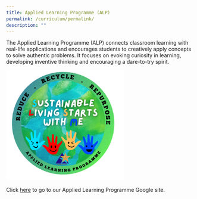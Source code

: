 ```yaml
---
title: Applied Learning Programme (ALP)
permalink: /curriculum/permalink/
description: ""
---
```


The Applied Learning Programme (ALP) connects classroom learning with real-life applications and encourages students to creatively apply concepts to solve authentic problems. It focuses on evoking curiosity in learning, developing inventive thinking and encouraging a dare-to-try spirit.

![](/images/Curriculum/ALP/sustainable%20living%20starts%20with%20me.png)

Click [here](https://sites.google.com/moe.edu.sg/nvpsmakereducation/home) to go to our Applied Learning Programme Google site.